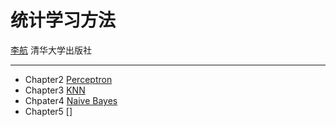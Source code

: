 # 统计学习方法 

<u>李航</u> 清华大学出版社

---

- Chapter2 [Perceptron](perceptron.py)
- Chapter3 [KNN](k_nearest_neighbor.py)
- Chpater4 [Naive Bayes](naive_bayes.py)
- Chapter5 []
